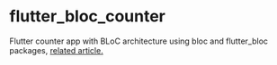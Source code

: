 # flutter_bloc_counter

Flutter counter app with BLoC architecture using bloc and flutter_bloc packages, 
[related article.](https://bloclibrary.dev/#/flutterbloccoreconcepts)
